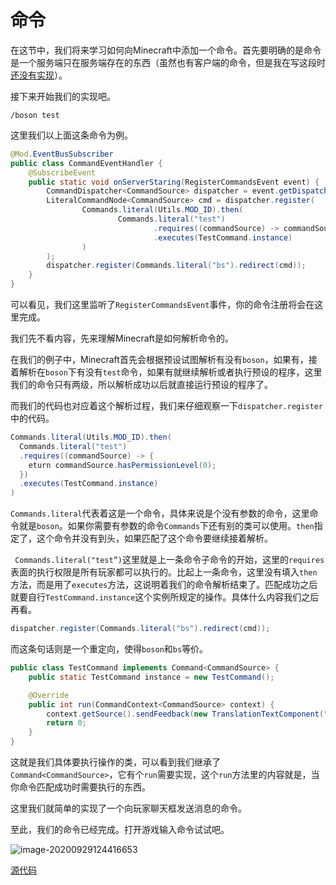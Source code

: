 # 命令

在这节中，我们将来学习如何向Minecraft中添加一个命令。首先要明确的是命令是一个服务端只在服务端存在的东西（虽然也有客户端的命令，但是我在写这段时[还没有实现](https://github.com/MinecraftForge/MinecraftForge/pull/6670)）。

接下来开始我们的实现吧。

```
/boson test
```

这里我们以上面这条命令为例。

```java
@Mod.EventBusSubscriber
public class CommandEventHandler {
    @SubscribeEvent
    public static void onServerStaring(RegisterCommandsEvent event) {
        CommandDispatcher<CommandSource> dispatcher = event.getDispatcher();
        LiteralCommandNode<CommandSource> cmd = dispatcher.register(
                Commands.literal(Utils.MOD_ID).then(
                        Commands.literal("test")
                                .requires((commandSource) -> commandSource.hasPermissionLevel(0))
                                .executes(TestCommand.instance)
                )
        );
        dispatcher.register(Commands.literal("bs").redirect(cmd));
    }
}
```

可以看见，我们这里监听了`RegisterCommandsEvent`事件，你的命令注册将会在这里完成。

我们先不看内容，先来理解Minecraft是如何解析命令的。

在我们的例子中，Minecraft首先会根据预设试图解析有没有`boson`，如果有，接着解析在`boson`下有没有`test`命令，如果有就继续解析或者执行预设的程序，这里我们的命令只有两级，所以解析成功以后就直接运行预设的程序了。

而我们的代码也对应着这个解析过程，我们来仔细观察一下`dispatcher.register`中的代码。

```java
Commands.literal(Utils.MOD_ID).then(
  Commands.literal("test")
  .requires((commandSource) -> {
    eturn commandSource.hasPermissionLevel(0);
  })
  .executes(TestCommand.instance)
)
```



`Commands.literal`代表着这是一个命令，具体来说是个没有参数的命令，这里命令就是`boson`。如果你需要有参数的命令`Commands`下还有别的类可以使用。`then`指定了，这个命令并没有到头，如果匹配了这个命令要继续接着解析。

` Commands.literal("test”)`这里就是上一条命令子命令的开始，这里的`requires`表面的执行权限是所有玩家都可以执行的。比起上一条命令，这里没有填入`then`方法，而是用了`executes`方法，这说明着我们的命令解析结束了。匹配成功之后就要自行`TestCommand.instance`这个实例所规定的操作。具体什么内容我们之后再看。

```java
dispatcher.register(Commands.literal("bs").redirect(cmd));
```

而这条句话则是一个重定向，使得`boson`和`bs`等价。

```java
public class TestCommand implements Command<CommandSource> {
    public static TestCommand instance = new TestCommand();

    @Override
    public int run(CommandContext<CommandSource> context) {
        context.getSource().sendFeedback(new TranslationTextComponent("cmd." + Utils.MOD_ID + ".hello"), false);
        return 0;
    }
}
```

这就是我们具体要执行操作的类，可以看到我们继承了`Command<CommandSource>`，它有个`run`需要实现，这个`run`方法里的内容就是，当你命令匹配成功时需要执行的东西。

这里我们就简单的实现了一个向玩家聊天框发送消息的命令。

至此，我们的命令已经完成。打开游戏输入命令试试吧。

![image-20200929124416653](command.assets/image-20200929124416653.png)

[源代码](https://github.com/FledgeXu/BosonSourceCode/tree/master/src/main/java/com/tutorial/boson/command)
